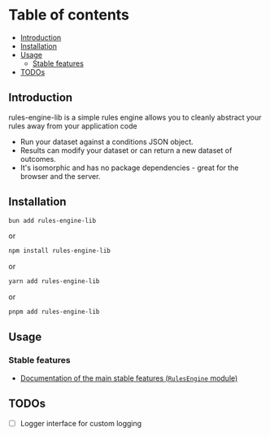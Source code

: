 # Table of contents

- [Introduction](#introduction)
- [Installation](#installation)
- [Usage](#usage)
  - [Stable features](#stable-features)
- [TODOs](#todos)

## Introduction

rules-engine-lib is a simple rules engine allows you to cleanly abstract your rules away from your application code

- Run your dataset against a conditions JSON object.
- Results can modify your dataset or can return a new dataset of outcomes.
- It's isomorphic and has no package dependencies - great for the browser and the server.

## Installation

````bash
bun add rules-engine-lib
````

or

```bash
npm install rules-engine-lib
```

or

```bash
yarn add rules-engine-lib
```

or

```bash
pnpm add rules-engine-lib
```

## Usage

### Stable features

- [Documentation of the main stable features (`RulesEngine` module)](index.md)

## TODOs

- [ ] Logger interface for custom logging
